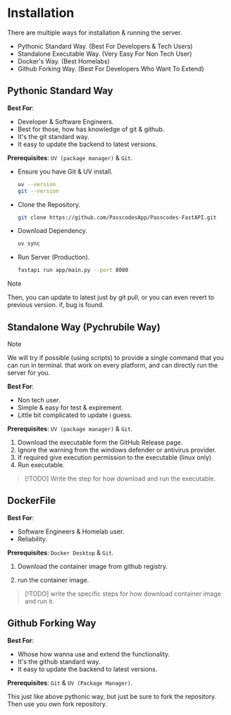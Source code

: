 # Installation

There are multiple ways for installation & running the server.

- Pythonic Standard Way. (Best For Developers & Tech Users)
- Standalone Executable Way. (Very Easy For Non Tech User)
- Docker's Way. (Best Homelabs)
- Github Forking Way. (Best For Developers Who Want To Extend)

## Pythonic Standard Way

**Best For**: 
- Developer & Software Engineers.
- Best for those, how has knowledge of git & github.
- It's the git standard way.
- It easy to update the backend to latest versions.

**Prerequisites**: `UV (package manager)` & `Git`.

- Ensure you have Git & UV install.

  ```bash
  uv --version
  git --version
  ```

- Clone the Repository.

  ```bash
  git clone https://github.com/PasscodesApp/Passcodes-FastAPI.git
  ```

- Download Dependency.

  ```bash
  uv sync
  ```

- Run Server (Production).

  ```bash
  fastapi run app/main.py --port 8080
  ```

> [!NOTE]
> Then, you can update to latest just by git pull,
> or you can even revert to previous version. if, bug is found.

## Standalone Way (Pychrubile Way)

> [!NOTE]
> We will try if possible (using scripts) to provide a single command that you can run in terminal.
> that work on every platform, and can directly run the server for you.

**Best For**: 
- Non tech user.
- Simple & easy for test & expirement.
- Little bit complicated to update i guess.

**Prerequisites**: `UV (package manager)` & `Git`.

1) Download the executable form the GitHub Release page.
2) Ignore the warning from the windows defender or antivirus provider.
3) If required give execution permission to the executable (linux only)
4) Run executable.

> [!TODO] Write the step for how download and run the executable.

## DockerFile

**Best For**: 
- Software Engineers & Homelab user.
- Reliability.

**Prerequisites**: `Docker Desktop` & `Git`.

1) Download the container image from github registry.

2) run the container image.

> [!TODO] write the specific steps for how download container image and run it.

## Github Forking Way

**Best For**: 
- Whose how wanna use and extend the functionality.
- It's the github standard way.
- It easy to update the backend to latest versions.

**Prerequisites**: `Git` & `UV (Package Manager)`.

This just like above pythonic way, but just be sure to fork the repository. 
Then use you own fork repository.
